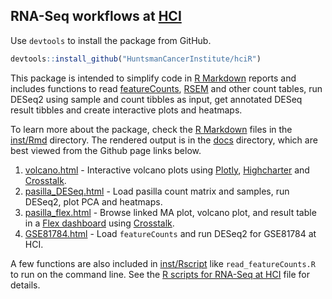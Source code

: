 ## RNA-Seq workflows at [HCI]

Use `devtools` to install the package from GitHub.

```r
devtools::install_github("HuntsmanCancerInstitute/hciR")
```

This package is intended to simplify code in [R Markdown] reports and includes functions
to read [featureCounts], [RSEM] and other count tables, run DESeq2 using sample and
count tibbles as input, get annotated DESeq result tibbles and create interactive plots
and heatmaps.

To learn more about the package, check the [R Markdown] files in the [inst/Rmd] directory.
The rendered output is in the [docs] directory, which are best viewed from the Github page links below.

1. [volcano.html] - Interactive volcano plots using [Plotly], [Highcharter] and [Crosstalk].
2. [pasilla_DESeq.html] - Load pasilla count matrix and samples, run DESeq2, plot PCA and heatmaps.
3. [pasilla_flex.html] - Browse linked MA plot, volcano plot, and result table in a [Flex dashboard] using [Crosstalk].
4. [GSE81784.html] - Load `featureCounts` and run DESeq2 for GSE81784 at HCI.

A few functions are also included in [inst/Rscript] like `read_featureCounts.R` to run on the command line.  See the
[R scripts for RNA-Seq at HCI] file for details.

[featureCounts]: http://bioinf.wehi.edu.au/featureCounts/
[RSEM]: https://deweylab.github.io/RSEM/
[Highcharter]: http://jkunst.com/highcharter/
[Plotly]: https://plot.ly/r/
[HCI]: http://healthcare.utah.edu/huntsmancancerinstitute/
[RNA-seq workflows]: http://www.bioconductor.org/help/workflows/rnaseqGene/
[tidyverse]: http://r4ds.had.co.nz/
[DESeq2]: https://bioconductor.org/packages/release/bioc/html/DESeq2.html
[Bioconductor]: https://bioconductor.org/
[inst/Rmd]: https://github.com/HuntsmanCancerInstitute/hciR/blob/master/inst/Rmd
[inst/Rscript]: https://github.com/HuntsmanCancerInstitute/hciR/blob/master/inst/Rscript
[pasilla_flex.html]: https://huntsmancancerinstitute.github.io/hciR/pasilla_flex.html
[volcano.html]: https://huntsmancancerinstitute.github.io/hciR/volcano.html
[pasilla_DESeq.html]: https://huntsmancancerinstitute.github.io/hciR/pasilla_DESeq.html
[GSE81784.html]: https://huntsmancancerinstitute.github.io/hciR/GSE81784.html
[inst/Rmd]: https://github.com/HuntsmanCancerInstitute/hciR/blob/master/inst/Rmd
[docs]: https://github.com/HuntsmanCancerInstitute/hciR/blob/master/docs
[R Markdown]: http://rmarkdown.rstudio.com/
[Flex dashboard]: http://rmarkdown.rstudio.com/flexdashboard/
[Crosstalk]: https://rstudio.github.io/crosstalk/
[R scripts for RNA-Seq at HCI]: https://huntsmancancerinstitute.github.io/hciR/hciR_scripts.html
